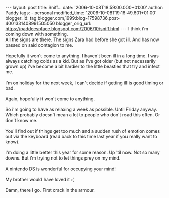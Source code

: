 \-\-- layout: post title: Sniff\... date:
\'2006-10-08T18:59:00.000+01:00\' author: Paddy tags: - personal
modified\_time: \'2006-10-08T19:16:49.601+01:00\' blogger\_id:
tag:blogger.com,1999:blog-17598736.post-4001331408991505050
blogger\_orig\_url: https://paddeesplace.blogspot.com/2006/10/sniff.html
\-\-- I think i\'m coming down with something.\
All the signs are there. The signs Zara had before she got ill. And has
now passed on said contagion to me.\
\
Hopefully it won\'t come to anything. I haven\'t been ill in a long
time. I was always catching colds as a kid. But as i\'ve got older (but
not necessarily grown up) i\'ve become a bit hardier to the little
beasties that try and infect me.\
\
I\'m on holiday for the next week, I can\'t decide if getting ill is
good timing or bad.\
\
Again, hopefully it won\'t come to anything.\
\
So i\'m going to have as relaxing a week as possible. Until Friday
anyway. Which probably doesn\'t mean a lot to people who don\'t read
this often. Or don\'t know me.\
\
You\'ll find out if things get too much and a sudden rush of emotion
comes out via the keyboard (read back to this time last year if you
really want to know).\
\
I\'m doing a little better this year for some reason. Up \'til now. Not
so many downs. But i\'m trying not to let things prey on my mind.\
\
A nintendo DS is wonderful for occupying your mind!\
\
My brother would have loved it :(\
\
Damn, there I go. First crack in the armour.
